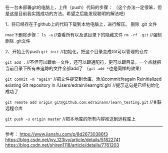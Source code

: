 
在一台未部署git的电脑上，上传（push）代码的步骤：
（这个办法一定很笨，但是这是目前我实践成功的方法。希望之后能发现聪明的解法吧）

1、将已经存在于github上的代码下载到本地电脑上，进行解压。
删除 .git 文件

mac下删除步骤：
`ls -a`  //查看所有以及该目录下的隐藏文件
`rm -rf .git`  //强制删除 .git文件

2、开始上传push
`git init` //初始化，把这个目录变成Git可以管理的仓库

`git add .` //不但可以跟单一文件，还可以跟通配符，更可以跟目录。一个点就把当前目录下所有未追踪的文件全部add了 （`git add *`也是同样的效果）

`git commit -m "again"` //把文件提交到仓库，添加commit为again
Reinitialized existing Git repository in /Users/edrain/learngit/.git/  //提示这句是已经初始化成功了

`git remote add origin git@github.com:edrainann/learn_testing.git`  //关联远程仓库

`git push -u origin master` //把本地库的所有内容推送到远程库上

------
参考：
https://www.jianshu.com/p/8d26730386f3
https://blog.csdn.net/ivy_123ivy/article/details/51822741
https://blog.csdn.net/shiren1118/article/details/7761203

